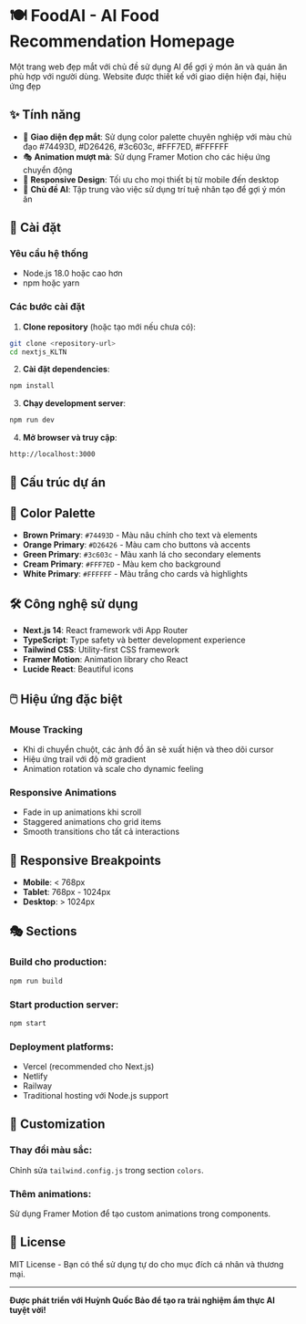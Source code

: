 # 🍽️ FoodAI - AI Food Recommendation Homepage

Một trang web đẹp mắt với chủ đề sử dụng AI để gợi ý món ăn và quán ăn phù hợp với người dùng. Website được thiết kế với giao diện hiện đại, hiệu ứng đẹp

## ✨ Tính năng

- 🎨 **Giao diện đẹp mắt**: Sử dụng color palette chuyên nghiệp với màu chủ đạo #74493D, #D26426, #3c603c, #FFF7ED, #FFFFFF
- 🎭 **Animation mượt mà**: Sử dụng Framer Motion cho các hiệu ứng chuyển động
- 📱 **Responsive Design**: Tối ưu cho mọi thiết bị từ mobile đến desktop
- 🤖 **Chủ đề AI**: Tập trung vào việc sử dụng trí tuệ nhân tạo để gợi ý món ăn

## 🚀 Cài đặt

### Yêu cầu hệ thống
- Node.js 18.0 hoặc cao hơn
- npm hoặc yarn

### Các bước cài đặt

1. **Clone repository** (hoặc tạo mới nếu chưa có):
```bash
git clone <repository-url>
cd nextjs_KLTN
```

2. **Cài đặt dependencies**:
```bash
npm install
```

3. **Chạy development server**:
```bash
npm run dev
```

4. **Mở browser và truy cập**:
```
http://localhost:3000
```

## 🎯 Cấu trúc dự án


## 🎨 Color Palette

- **Brown Primary**: `#74493D` - Màu nâu chính cho text và elements
- **Orange Primary**: `#D26426` - Màu cam cho buttons và accents
- **Green Primary**: `#3c603c` - Màu xanh lá cho secondary elements
- **Cream Primary**: `#FFF7ED` - Màu kem cho background
- **White Primary**: `#FFFFFF` - Màu trắng cho cards và highlights

## 🛠️ Công nghệ sử dụng

- **Next.js 14**: React framework với App Router
- **TypeScript**: Type safety và better development experience
- **Tailwind CSS**: Utility-first CSS framework
- **Framer Motion**: Animation library cho React
- **Lucide React**: Beautiful icons

## 🖱️ Hiệu ứng đặc biệt

### Mouse Tracking
- Khi di chuyển chuột, các ảnh đồ ăn sẽ xuất hiện và theo dõi cursor
- Hiệu ứng trail với độ mờ gradient
- Animation rotation và scale cho dynamic feeling

### Responsive Animations
- Fade in up animations khi scroll
- Staggered animations cho grid items
- Smooth transitions cho tất cả interactions

## 📱 Responsive Breakpoints

- **Mobile**: < 768px
- **Tablet**: 768px - 1024px  
- **Desktop**: > 1024px

## 🎭 Sections


### Build cho production:
```bash
npm run build
```

### Start production server:
```bash
npm start
```

### Deployment platforms:
- Vercel (recommended cho Next.js)
- Netlify
- Railway
- Traditional hosting với Node.js support

## 🔧 Customization

### Thay đổi màu sắc:
Chỉnh sửa `tailwind.config.js` trong section `colors`.

### Thêm animations:
Sử dụng Framer Motion để tạo custom animations trong components.

## 📄 License

MIT License - Bạn có thể sử dụng tự do cho mục đích cá nhân và thương mại.

---

**Được phát triển với Huỳnh Quốc Bảo để tạo ra trải nghiệm ẩm thực AI tuyệt vời!** 